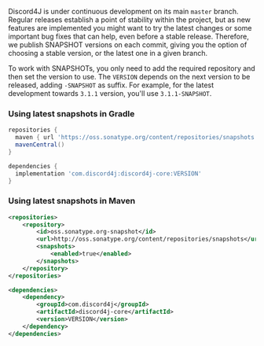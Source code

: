 Discord4J is under continuous development on its main `master` branch. Regular releases establish a point of stability within the project, but as new features are implemented you might want to try the latest changes or some important bug fixes that can help, even before a stable release. Therefore, we publish SNAPSHOT versions on each commit, giving you the option of choosing a stable version, or the latest one in a given branch.

To work with SNAPSHOTs, you only need to add the required repository and then set the version to use. The `VERSION` depends on the next version to be released, adding `-SNAPSHOT` as suffix. For example, for the latest development towards `3.1.1` version, you'll use `3.1.1-SNAPSHOT`.

### Using latest snapshots in Gradle
```groovy
repositories {
  maven { url 'https://oss.sonatype.org/content/repositories/snapshots' }
  mavenCentral()
}

dependencies {
  implementation 'com.discord4j:discord4j-core:VERSION'
}
```

### Using latest snapshots in Maven
```xml
<repositories>
    <repository>
        <id>oss.sonatype.org-snapshot</id>
        <url>http://oss.sonatype.org/content/repositories/snapshots</url>
        <snapshots>
            <enabled>true</enabled>
        </snapshots>
    </repository>
</repositories>

<dependencies>
    <dependency>
        <groupId>com.discord4j</groupId>
        <artifactId>discord4j-core</artifactId>
        <version>VERSION</version>
    </dependency>
</dependencies>
```